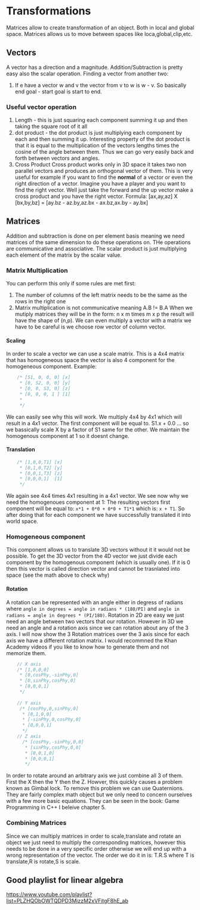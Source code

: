 # Transformations
Matrices allow to create transformation of an object. Both in local
and global space. Matrices allows us to move between spaces like
loca,global,clip,etc.

## Vectors
A vector has a direction and a magnitude. Addition/Subtraction is pretty easy
also the scalar operation. Finding a vector from another two:
1. If e have a vector w and v the vector from v to w is w - v. So basically end goal - start goal is start to end.

### Useful vector operation
1. Length - this is just squaring each component summing it up and then taking the square root of it all
2. dot product - the dot product is just multiplying each component by each and then summing it up.
Interesting property of the dot product is that it is equal to the multiplication
of the vectors lengths times the cosine of the angle between them. Thus we can go
very easily back and forth between vectors and angles.
3. Cross Product
Cross product works only in 3D space it takes two non parallel vectors and
produces an orthogonal vector of them. This is very useful for example
if you want to find the **normal** of a vector or even the right direction
of a vector. Imagine you have a player and you want to find the right vector.
Well just take the forward and the up vector make a cross product and you
have the right vector.
Formula: [ax,ay,az] X [bx,by,bz] = [ay.bz - az.by,az.bx - ax.bz,ax.by - ay.bx]

## Matrices
Addition and subtraction is done on per element basis meaning we need matrices
of the same dimension to do these operations on. THe operations are communicative
and associative. The scalar product is just multiplying each element of the matrix
by the scalar value.

### Matrix Multiplication
You can perform this only if some rules are met first:
1. The number of columns of the left matrix needs to be the same as the rows in the right one
2. Matrix multiplication is not communicative meaning A.B != B.A
When we mutiply matrices they will be in the form: n x m times m x p the result
will have the shape of (n,p). We can even multiply a vector with a matrix
we have to be careful is we choose row vector of column vector.

#### Scaling
In order to scale a vector we can use a scale matrix. This is a 4x4 matrix
that has homogeneous space the vector is also 4 component for the homogeneous
component. Example:
```C++
    /* [S1, 0, 0, 0] [x]
     * [0, S2, 0, 0] [y]
     * [0, 0, S3, 0] [z]
     * [0, 0, 0, 1 ] [1]
     *
     */
```
We can easily see why this will work. We multiply 4x4 by 4x1 which will result
in a 4x1 vector. The first component will be equal to. S1.x + 0.0 ... so
we bassically scale X by a factor of S1 same for the other. We maintain the
homogenous component at 1 so it doesnt change.

#### Translation
```C++
    /* [1,0,0,T1] [x]
     * [0,1,0,T2] [y]
     * [0,0,1,T3] [z]
     * [0,0,0,1]  [1]
     */
```
We again see 4x4 times 4x1 resulting in a 4x1 vector. We see now why we need
the homogenoues component at 1: The resulting vectors first component will
be equal to: `x*1 + 0*0 + 0*0 + T1*1` which is: `x + T1`. So after doing
that for each component we have successfully translated it into world space.

### Homogeneous component
This component allows us to translate 3D vectors without it it would not be possible.
To get the 3D vector from the 4D vector we just divide each component by the
homogenous component (which is usually one). If it is 0 then this vector
is called direction vector and cannot be trasnlated into space (see the math above
to check why)

#### Rotation
A rotation can be represented with an angle either in degress of radians where
`angle in degrees = angle in radians * (180/PI)` and 
`angle in radians = angle in degrees * (PI/180)`.
Rotation in 2D are easy we just need an angle between two vectors that our rotation.
However in 3D we need an angle and a rotation axis since we can rotation about
any of the 3 axis. I will now show the 3 Rotation matrices over the 3 axis
since for each axis we have a different rotation matrix. I would recommned the
Khan Academy videos if you like to know how to generate them and not memorize
them.
```C++
    // X axis
    /* [1,0,0,0]
     * [0,cosPhy,-sinPhy,0]
     * [0,sinPhy,cosPhy,0]
     * [0,0,0,1]
     */
    
    // Y axis
     /* [cosPhy,0,sinPhy,0]
      * [0,1,0,0]
      * [-sinPhy,0,cosPhy,0]
      * [0,0,0,1]
      */
    // Z axis
      /* [cosPhy,-sinPhy,0,0]
       * [sinPhy,cosPhy,0,0]
       * [0,0,1,0]
       * [0,0,0,1]
       */
```
In order to rotate around an arbitrary axis we just combine all 3 of them.
First the X then the Y then the Z. Howver, this quickly causes a problem known
as Gimbal lock. To remove this problem we can use Quaternions. They are fairly
complex math object but we only need to concern ourselves with a few more basic
equations. They can be seen in the book: Game Programming in C++ I beleive chapter 5.

### Combining Matrices
Since we can multiply matrices in order to scale,translate and rotate an object
we just need to multiply the corresponding matrices, however this needs to be
done in a very specific order otherwise we will end up with a wrong representation
of the vector. The order we do it in is: T.R.S where T is translate,R is rotate,S
is scale. 

## Good playlist for linear algebra
https://www.youtube.com/playlist?list=PLZHQObOWTQDPD3MizzM2xVFitgF8hE_ab
